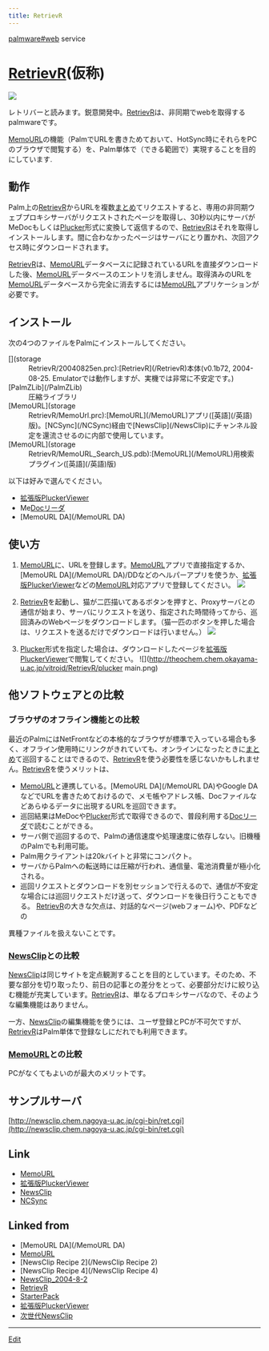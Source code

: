 ```yaml
---
title: RetrievR
---
```

[palmware#web](/palmware#web) service


# [RetrievR](/RetrievR)(仮称)

![](http://theochem.chem.okayama-u.ac.jp/vitroid/RetrievR/main.png)

レトリバーと読みます。鋭意開発中。[RetrievR](/RetrievR)は、非同期でwebを取得するpalmwareです。



[MemoURL](/MemoURL)の機能（PalmでURLを書きためておいて、HotSync時にそれらをPCのブラウザで閲覧する）を、Palm単体で（できる範囲で）実現することを目的にしています.


## 動作

Palm上の[RetrievR](/RetrievR)からURLを複数[まとめ](/まとめ)てリクエストすると、専用の非同期ウェブプロキシサーバがリクエストされたページを取得し、30秒以内にサーバがMeDocもしくは[Plucker](/Plucker)形式に変換して返信するので、[RetrievR](/RetrievR)はそれを取得しインストールします。間に合わなかったページはサーバにとり置かれ、次回アクセス時にダウンロードされます。



[RetrievR](/RetrievR)は、[MemoURL](/MemoURL)データベースに記録されているURLを直接ダウンロードした後、[MemoURL](/MemoURL)データベースのエントリを消しません。取得済みのURLを[MemoURL](/MemoURL)データベースから完全に消去するには[MemoURL](/MemoURL)アプリケーションが必要です。


## インストール

次の4つのファイルをPalmにインストールしてください。

<dl>
  <dt>[](storage</dt><dd>RetrievR/20040825en.prc):[RetrievR](/RetrievR)本体(v0.1b72, 2004-08-25. Emulatorでは動作しますが、実機では非常に不安定です。)
</dd>
  <dt>[PalmZLib](/PalmZLib)</dt><dd>圧縮ライブラリ
</dd>
  <dt>[MemoURL](storage</dt><dd>RetrievR/MemoUrl.prc):[MemoURL](/MemoURL)アプリ([英語](/英語)版)。[NCSync](/NCSync)経由で[NewsClip](/NewsClip)にチャンネル設定を還流させるのに内部で使用しています。
</dd>
  <dt>[MemoURL](storage</dt><dd>RetrievR/MemoURL_Search_US.pdb):[MemoURL](/MemoURL)用検索プラグイン([英語](/英語)版)
</dd>
</dl>
以下は好みで選んでください。

* [拡張版PluckerViewer](/拡張版PluckerViewer)
* Me[Docリーダ](/Docリーダ)
* [MemoURL DA](/MemoURL DA)

## 使い方

1. [MemoURL](/MemoURL)に、URLを登録します。[MemoURL](/MemoURL)アプリで直接指定するか、[MemoURL DA](/MemoURL DA)/DDなどのヘルパーアプリを使うか、[拡張版PluckerViewer](/拡張版PluckerViewer)などの[MemoURL](/MemoURL)対応アプリで登録してください。
![](http://theochem.chem.okayama-u.ac.jp/vitroid/RetrievR/memourl.png)

1. [RetrievR](/RetrievR)を起動し、猫が二匹描いてあるボタンを押すと、Proxyサーバとの通信が始まり、サーバにリクエストを送り、指定された時間待ってから、巡回済みのWebページをダウンロードします。（猫一匹のボタンを押した場合は、リクエストを送るだけでダウンロードは行いません。）
![](http://theochem.chem.okayama-u.ac.jp/vitroid/RetrievR/main.png)

1. [Plucker](/Plucker)形式を指定した場合は、ダウンロードしたページを[拡張版PluckerViewer](/拡張版PluckerViewer)で閲覧してください。
![](http://theochem.chem.okayama-u.ac.jp/vitroid/RetrievR/plucker main.png)


## 他ソフトウェアとの比較


### ブラウザのオフライン機能との比較

最近のPalmにはNetFrontなどの本格的なブラウザが標準で入っている場合も多く、オフライン使用時にリンクがきれていても、オンラインになったときに[まとめ](/まとめ)て巡回することはできるので、[RetrievR](/RetrievR)を使う必要性を感じないかもしれません。[RetrievR](/RetrievR)を使うメリットは、

* [MemoURL](/MemoURL)と連携している。[MemoURL DA](/MemoURL DA)やGoogle DAなどでURLを書きためておけるので、メモ帳やアドレス帳、Docファイルなどあらゆるデータに出現するURLを巡回できます。
* 巡回結果はMeDocや[Plucker](/Plucker)形式で取得できるので、普段利用する[Docリーダ](/Docリーダ)で読むことができる。
* サーバ側で巡回するので、Palmの通信速度や処理速度に依存しない。旧機種のPalmでも利用可能。
* Palm用クライアントは20kバイトと非常にコンパクト。
* サーバからPalmへの転送時には圧縮が行われ、通信量、電池消費量が極小化される。
* 巡回リクエストとダウンロードを別セッションで行えるので、通信が不安定な場合には巡回リクエストだけ送って、ダウンロードを後日行うこともできる。
[RetrievR](/RetrievR)の大きな欠点は、対話的なページ(webフォーム)や、PDFなどの

異種ファイルを扱えないことです。


### [NewsClip](/NewsClip)との比較

[NewsClip](/NewsClip)は同じサイトを定点観測することを目的としています。そのため、不要な部分を切り取ったり、前日の記事との差分をとって、必要部分だけに絞り込む機能が充実しています。[RetrievR](/RetrievR)は、単なるプロキシサーバなので、そのような編集機能はありません。



一方、[NewsClip](/NewsClip)の編集機能を使うには、ユーザ登録とPCが不可欠ですが、[RetrievR](/RetrievR)はPalm単体で登録なしにだれでも利用できます。


### [MemoURL](/MemoURL)との比較

PCがなくてもよいのが最大のメリットです。




## サンプルサーバ



[http://newsclip.chem.nagoya-u.ac.jp/cgi-bin/ret.cgi](http://newsclip.chem.nagoya-u.ac.jp/cgi-bin/ret.cgi)


## Link

* [MemoURL](/MemoURL)
* [拡張版PluckerViewer](/拡張版PluckerViewer)
* [NewsClip](/NewsClip)
* [NCSync](/NCSync)


## Linked from

* [MemoURL DA](/MemoURL DA)
* [MemoURL](/MemoURL)
* [NewsClip Recipe 2](/NewsClip Recipe 2)
* [NewsClip Recipe 4](/NewsClip Recipe 4)
* [NewsClip_2004-8-2](/NewsClip_2004-8-2)
* [RetrievR](/RetrievR)
* [StarterPack](/StarterPack)
* [拡張版PluckerViewer](/拡張版PluckerViewer)
* [次世代NewsClip](/次世代NewsClip)


----

[Edit](https://github.com/vitroid/vitroid.github.io/edit/master/MD/RetrievR.md)

